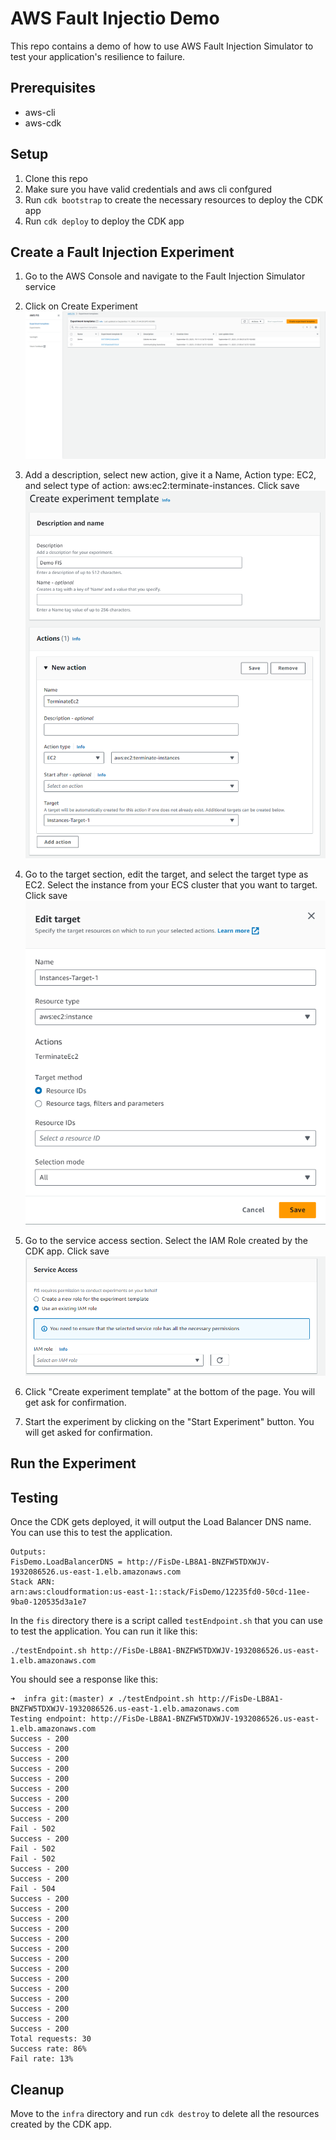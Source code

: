 # AWS Fault Injectio Demo

This repo contains a demo of how to use AWS Fault Injection Simulator to test your application's resilience to failure.

## Prerequisites
- aws-cli
- aws-cdk


## Setup
1. Clone this repo
2. Make sure you have valid credentials and aws cli confgured
3. Run `cdk bootstrap` to create the necessary resources to deploy the CDK app
4. Run `cdk deploy` to deploy the CDK app

## Create a Fault Injection Experiment
1. Go to the AWS Console and navigate to the Fault Injection Simulator service

2. Click on Create Experiment
![1](./img/create-template.png)

3. Add a description, select new action, give it a Name, Action type: EC2, and select type of action: aws:ec2:terminate-instances. Click save
![2](./img/add-action.png)

4. Go to the target section, edit the target, and select the target type as EC2. Select the instance from your ECS cluster that you want to target. Click save
![3](./img/edit-target.png)

5. Go to the service access section. Select the IAM Role created by the CDK app. Click save
![4](./img/service-access.png)

6. Click "Create experiment template" at the bottom of the page. You will get ask for confirmation.

7. Start the experiment by clicking on the "Start Experiment" button. You will get asked for confirmation.

## Run the Experiment
## Testing
Once the CDK gets deployed, it will output the Load Balancer DNS name. You can use this to test the application.

```
Outputs:
FisDemo.LoadBalancerDNS = http://FisDe-LB8A1-BNZFW5TDXWJV-1932086526.us-east-1.elb.amazonaws.com
Stack ARN:
arn:aws:cloudformation:us-east-1::stack/FisDemo/12235fd0-50cd-11ee-9ba0-120535d3a1e7
```

In the `fis` directory there is a script called `testEndpoint.sh` that you can use to test the application. You can run it like this:

```
./testEndpoint.sh http://FisDe-LB8A1-BNZFW5TDXWJV-1932086526.us-east-1.elb.amazonaws.com
```

You should see a response like this:

```
➜  infra git:(master) ✗ ./testEndpoint.sh http://FisDe-LB8A1-BNZFW5TDXWJV-1932086526.us-east-1.elb.amazonaws.com
Testing endpoint: http://FisDe-LB8A1-BNZFW5TDXWJV-1932086526.us-east-1.elb.amazonaws.com
Success - 200
Success - 200
Success - 200
Success - 200
Success - 200
Success - 200
Success - 200
Success - 200
Success - 200
Fail - 502
Success - 200
Fail - 502
Fail - 502
Success - 200
Success - 200
Fail - 504
Success - 200
Success - 200
Success - 200
Success - 200
Success - 200
Success - 200
Success - 200
Success - 200
Success - 200
Success - 200
Success - 200
Success - 200
Success - 200
Success - 200
Total requests: 30
Success rate: 86%
Fail rate: 13%
```

## Cleanup
Move to the `infra` directory and run `cdk destroy` to delete all the resources created by the CDK app.
